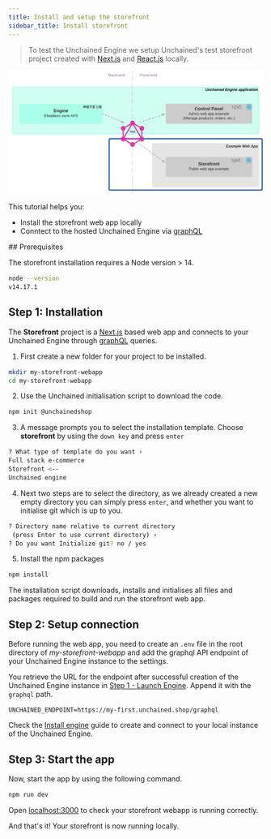 ```yaml
---
title: Install and setup the storefront
sidebar_title: Install storefront
---
```


> To test the Unchained Engine we setup Unchained's test storefront project created with [Next.js](https://nextjs.org/) and [React.js](https://reactjs.org/) locally.

![diagram](../images/getting-started/Storefront_Setup.png)

This tutorial helps you:

- Install the storefront web app locally
- Conntect to the hosted Unchained Engine via [graphQL](https://graphql.org/)

## Prerequisites

The storefront installation requires a Node version > 14.
```bash
node --version
v14.17.1
```

## Step 1: Installation

The **Storefront** project is a [Next.js](https://nextjs.org/) based web app and connects to your Unchained Engine through [graphQL](https://graphql.org/) queries.

1. First create a new folder for your project to be installed.
```bash
mkdir my-storefront-webapp
cd my-storefront-webapp
```
2. Use the Unchained initialisation script to download the code.
```bash
npm init @unchainedshop
```
3. A message prompts you to select the installation template. Choose **storefront** by using the `down key` and press `enter` 
```bash
? What type of template do you want › 
Full stack e-commerce
Storefront <--
Unchained engine
```
4. Next two steps are to select the directory, as we already created a new empty directory you can simply press `enter`, and whether you want to initialise git which is up to you.
```bash
? Directory name relative to current directory 
 (press Enter to use current directory) › 
? Do you want Initialize git? no / yes
```
5. Install the npm packages
```bash
npm install
```

The installation script downloads, installs and initialises all files and packages required to build and run the storefront web app.

## Step 2: Setup connection

Before running the web app, you need to create an `.env` file in the root directory of _my-storefront-webapp_ and add the graphql API endpoint of your Unchained Engine instance to the settings.

You retrieve the URL for the endpoint after successful creation of the Unchained Engine instance in [Step 1 - Launch Engine](/getting-started/engine-launch). Append it with the `graphql` path.

```
UNCHAINED_ENDPOINT=https://my-first.unchained.shop/graphql
```

Check the [Install engine](/installation/install-engine) guide to create and connect to your local instance of the Unchained Engine.

## Step 3: Start the app

Now, start the app by using the following command.

```bash
npm run dev
```

Open [localhost:3000](http://localhost:3000) to check your storefront webapp is running correctly.

And that's it! Your storefront is now running locally.




